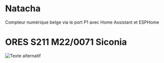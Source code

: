 # Natacha
Compteur numérique belge via le port P1 avec Home Assistant et ESPHome

# ORES S211 M22/0071 Siconia
![Texte alternatif](Natacha/blob/main/Capture%20d'écran%202023-06-16%20111736.png)
